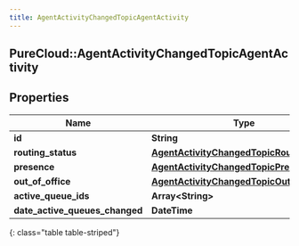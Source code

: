 ```yaml
---
title: AgentActivityChangedTopicAgentActivity
---
```

## PureCloud::AgentActivityChangedTopicAgentActivity

## Properties

|Name | Type | Description | Notes|
|------------ | ------------- | ------------- | -------------|
| **id** | **String** |  | [optional] |
| **routing_status** | [**AgentActivityChangedTopicRoutingStatus**](AgentActivityChangedTopicRoutingStatus.html) |  | [optional] |
| **presence** | [**AgentActivityChangedTopicPresence**](AgentActivityChangedTopicPresence.html) |  | [optional] |
| **out_of_office** | [**AgentActivityChangedTopicOutOfOffice**](AgentActivityChangedTopicOutOfOffice.html) |  | [optional] |
| **active_queue_ids** | **Array&lt;String&gt;** |  | [optional] |
| **date_active_queues_changed** | **DateTime** |  | [optional] |
{: class="table table-striped"}


